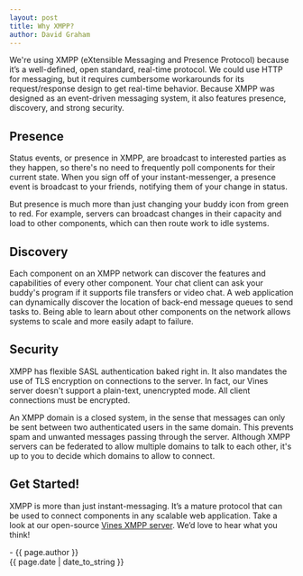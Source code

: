 ```yaml
---
layout: post
title: Why XMPP?
author: David Graham
---
```

We're using XMPP (eXtensible Messaging and Presence Protocol) because it’s a well-defined, open standard, real-time protocol. We could use HTTP for messaging, but it requires cumbersome workarounds for its request/response design to get real-time behavior. Because XMPP was designed as an event-driven messaging system, it also features presence, discovery, and strong security.

## Presence
Status events, or presence in XMPP, are broadcast to interested parties as they happen, so there's no need to frequently poll components for their current state. When you sign off of your instant-messenger, a presence event is broadcast to your friends, notifying them of your change in status.

But presence is much more than just changing your buddy icon from green to red. For example, servers can broadcast changes in their capacity and load to other components, which can then route work to idle systems.

## Discovery
Each component on an XMPP network can discover the features and capabilities of every other component. Your chat client can ask your buddy's program if it supports file transfers or video chat. A web application can dynamically discover the location of back-end message queues to send tasks to. Being able to learn about other components on the network allows systems to scale and more easily adapt to failure.

## Security
XMPP has flexible SASL authentication baked right in. It also mandates the use of TLS encryption on connections to the server. In fact, our Vines server doesn't support a plain-text, unencrypted mode. All client connections must be encrypted.

An XMPP domain is a closed system, in the sense that messages can only be sent between two authenticated users in the same domain. This prevents spam and unwanted messages passing through the server. Although XMPP servers can be federated to allow multiple domains to talk to each other, it's up to you to decide which domains to allow to connect.

## Get Started!
XMPP is more than just instant-messaging.  It’s a mature protocol that can be used to connect components in any scalable web application.  Take a look at our open-source [Vines XMPP server](http://www.getvines.com/).  We’d love to hear what you think!

\- {{ page.author }}
<br/>{{ page.date | date_to_string }}

